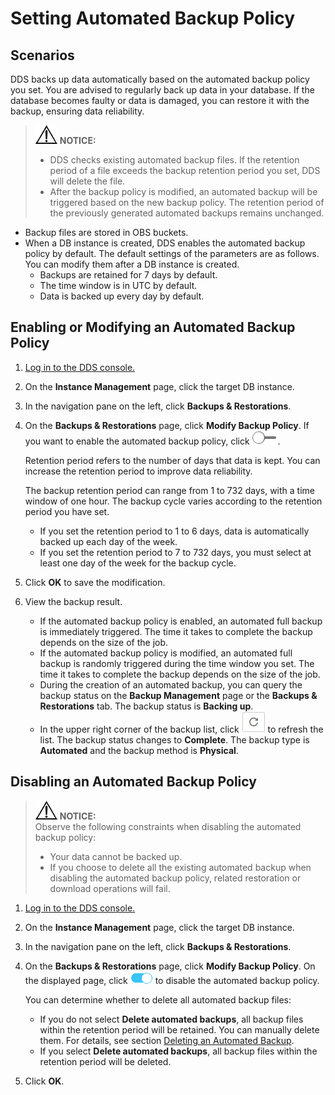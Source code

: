 # Setting Automated Backup Policy<a name="en-us_topic_backup_restore"></a>

## **Scenarios**<a name="section16563082183254"></a>

DDS backs up data automatically based on the automated backup policy you set. You are advised to regularly back up data in your database. If the database becomes faulty or data is damaged, you can restore it with the backup, ensuring data reliability.

>![](public_sys-resources/icon-notice.gif) **NOTICE:**   
>-   DDS checks existing automated backup files. If the retention period of a file exceeds the backup retention period you set, DDS will delete the file.  
>-   After the backup policy is modified, an automated backup will be triggered based on the new backup policy. The retention period of the previously generated automated backups remains unchanged.  

-   Backup files are stored in OBS buckets.
-   When a DB instance is created, DDS enables the automated backup policy by default. The default settings of the parameters are as follows. You can modify them after a DB instance is created.
    -   Backups are retained for 7 days by default.
    -   The time window is in UTC by default.
    -   Data is backed up every day by default.


## Enabling or Modifying an Automated Backup Policy<a name="section553508110238"></a>

1.  [Log in to the DDS console.](logging-in-to-the-dds-console.md)
2.  On the  **Instance Management**  page, click the target DB instance.
3.  In the navigation pane on the left, click  **Backups & Restorations**.
4.  On the  **Backups & Restorations**  page, click  **Modify Backup Policy**. If you want to enable the automated backup policy, click  ![](figures/icon-off.png). 

    Retention period refers to the number of days that data is kept. You can increase the retention period to improve data reliability.

    The backup retention period can range from 1 to 732 days, with a time window of one hour. The backup cycle varies according to the retention period you have set.

    -   If you set the retention period to 1 to 6 days, data is automatically backed up each day of the week.
    -   If you set the retention period to 7 to 732 days, you must select at least one day of the week for the backup cycle.

5.  Click  **OK**  to save the modification.
6.  View the backup result.
    -   If the automated backup policy is enabled, an automated full backup is immediately triggered. The time it takes to complete the backup depends on the size of the job. 
    -   If the automated backup policy is modified, an automated full backup is randomly triggered during the time window you set. The time it takes to complete the backup depends on the size of the job.
    -   During the creation of an automated backup, you can query the backup status on the  **Backup Management**  page or the  **Backups & Restorations**  tab. The backup status is  **Backing up**.
    -   In the upper right corner of the backup list, click  ![](figures/icon-fresh.png)  to refresh the list. The backup status changes to  **Complete**. The backup type is  **Automated**  and the backup method is  **Physical**.


## Disabling an Automated Backup Policy<a name="section5411044193812"></a>

>![](public_sys-resources/icon-notice.gif) **NOTICE:**   
>Observe the following constraints when disabling the automated backup policy:  
>-   Your data cannot be backed up.  
>-   If you choose to delete all the existing automated backup when disabling the automated backup policy, related restoration or download operations will fail.  

1.  [Log in to the DDS console.](logging-in-to-the-dds-console.md)
2.  On the  **Instance Management**  page, click the target DB instance.
3.  In the navigation pane on the left, click  **Backups & Restorations**.
4.  On the  **Backups & Restorations**  page, click  **Modify Backup Policy**. On the displayed page, click  ![](figures/icon-on.png)  to disable the automated backup policy. 

    You can determine whether to delete all automated backup files:

    -   If you do not select  **Delete automated backups**, all backup files within the retention period will be retained. You can manually delete them. For details, see section  [Deleting an Automated Backup](deleting-an-automated-backup.md).
    -   If you select  **Delete automated backups**, all backup files within the retention period will be deleted.

5.  Click  **OK**.

